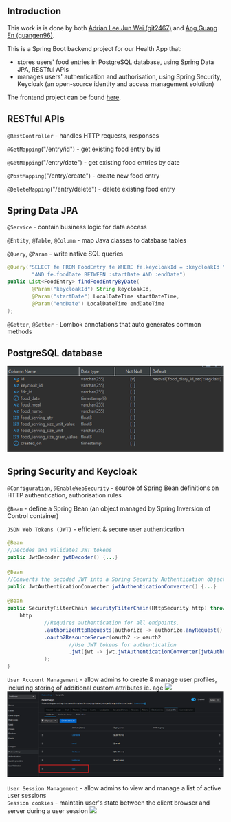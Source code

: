 ## Introduction
This work is is done by both [Adrian Lee Jun Wei (git2467)](https://github.com/git2467) and [Ang Guang En (guangen96)](https://github.com/guangen96).

This is a Spring Boot backend project for our Health App that: 
- stores users' food entries in PostgreSQL database, using Spring Data JPA, RESTful APIs
- manages users' authentication and authorisation, using Spring Security, Keycloak (an open-source identity and access management solution)

The frontend project can be found [here](https://github.com/git2467/HealthApp-UI).

## RESTful APIs
`@RestController` - handles HTTP requests, responses

`@GetMapping`("/entry/id") - get existing food entry by id

`@GetMapping`("/entry/date") - get existing food entries by date

`@PostMapping`("/entry/create") - create new food entry

`@DeleteMapping`("/entry/delete") - delete existing food entry


## Spring Data JPA
`@Service` - contain business logic for data access

`@Entity`, `@Table`, `@Column` - map Java classes to database tables

`@Query`, `@Param` - write native SQL queries
```java
@Query("SELECT fe FROM FoodEntry fe WHERE fe.keycloakId = :keycloakId " +
        "AND fe.foodDate BETWEEN :startDate AND :endDate")
public List<FoodEntry> findFoodEntryByDate(
        @Param("keycloakId") String keycloakId,
        @Param("startDate") LocalDateTime startDateTime,
        @Param("endDate") LocalDateTime endDateTime
);
```
`@Getter`, `@Setter` - Lombok annotations that auto generates common methods


## PostgreSQL database
![](src/main/resources/readme/fooddiary-schema.png)

## Spring Security and Keycloak
`@Configuration`, `@EnableWebSecurity` - source of Spring Bean definitions on HTTP authentication, authorisation rules

`@Bean` - define a Spring Bean (an object managed by Spring Inversion of Control container)

`JSON Web Tokens (JWT)` - efficient & secure user authentication
```java
@Bean
//Decodes and validates JWT tokens
public JwtDecoder jwtDecoder() {...}

@Bean
//Converts the decoded JWT into a Spring Security Authentication object
public JwtAuthenticationConverter jwtAuthenticationConverter() {...}

@Bean
public SecurityFilterChain securityFilterChain(HttpSecurity http) throws Exception { 
    http
            //Requires authentication for all endpoints.
            .authorizeHttpRequests(authorize -> authorize.anyRequest().authenticated())
            .oauth2ResourceServer(oauth2 -> oauth2
                    //Use JWT tokens for authentication
                    .jwt(jwt -> jwt.jwtAuthenticationConverter(jwtAuthenticationConverter()))
            );
}
```

`User Account Management` - allow admins to create & manage user profiles, including storing of additional custom attributes ie. age
![](src/main/resources/readme/list-of-users.png)
![](src/main/resources/readme/user-attributes-age.png)

`User Session Management` - allow admins to view and manage a list of active user sessions\
`Session cookies` - maintain user's state between the client browser and server during a user session
![](src/main/resources/readme/user-session.png)